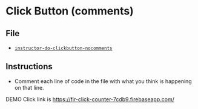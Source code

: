 # Click Button (comments)

## File

* [`instructor-do-clickbutton-nocomments`](Unsolved/instructor-do-clickbutton-nocomments.html)

## Instructions

* Comment each line of code in the file with what you think is happening on that line.

DEMO Click link is https://fir-click-counter-7cdb9.firebaseapp.com/
